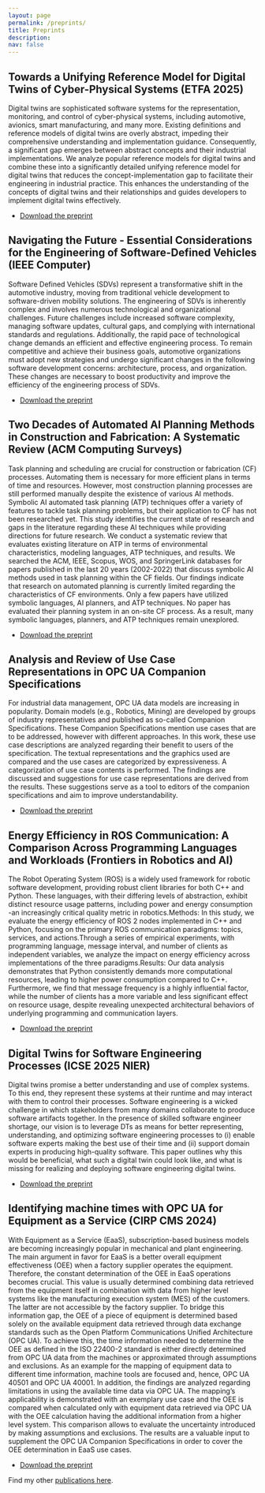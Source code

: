 ```yaml
---
layout: page
permalink: /preprints/
title: Preprints
description: 
nav: false
---
```



## Towards a Unifying Reference Model for Digital Twins of Cyber-Physical Systems (ETFA 2025)

Digital twins are sophisticated software systems for the representation, monitoring, and control of cyber-physical systems, including automotive, avionics, smart manufacturing, and many more. Existing definitions and reference models of digital twins are overly abstract, impeding their comprehensive understanding and implementation guidance. Consequently, a significant gap emerges between abstract concepts and their industrial implementations. We analyze popular reference models for digital twins and combine these into a significantly detailed unifying reference model for digital twins that reduces the concept-implementation gap to facilitate their engineering in industrial practice. This enhances the understanding of the concepts of digital twins and their relationships and guides developers to implement digital twins effectively.

- [Download the preprint](https://raw.githubusercontent.com/awortmann/awortmann.github.io/master/downloads/preprints/Towards_a_Unifying_Reference_Model_for_Digital_Twins_of_Cyber-Physical_Systems.pdf)



## Navigating the Future - Essential Considerations for the Engineering of Software-Defined Vehicles (IEEE Computer)

Software Defined Vehicles (SDVs) represent a transformative shift in the automotive industry, moving from traditional vehicle development to software-driven mobility solutions. The engineering of SDVs is inherently complex and involves numerous technological and organizational challenges. Future challenges include increased software complexity, managing software updates, cultural gaps, and complying with international standards and regulations. Additionally, the rapid pace of  technological change demands an efficient and effective engineering process. To remain competitive and achieve their business goals, automotive organizations must adopt new strategies and undergo significant changes in the following software development concerns: architecture, process, and organization. These changes are necessary to boost productivity and improve the efficiency of the engineering process of SDVs.

- [Download the preprint](https://raw.githubusercontent.com/awortmann/awortmann.github.io/master/downloads/preprints/Navigating_the_Future_-_Essential_Considerations_for_the_Engineering_of_Software-Defined_Vehicles.pdf)



## Two Decades of Automated AI Planning Methods in Construction and Fabrication: A Systematic Review (ACM Computing Surveys)

Task planning and scheduling are crucial for construction or fabrication (CF) processes. Automating them is necessary for more efficient plans in terms of time and resources. However, most construction planning processes are still performed manually despite the existence of various AI methods. Symbolic AI automated task planning (ATP) techniques offer a variety of features to tackle task planning problems, but their application to CF has not been researched yet. This study identifies the current state of research and gaps in the literature regarding these AI techniques while providing directions for future research. We conduct a systematic review that evaluates existing literature on ATP in terms of environmental characteristics, modeling languages, ATP techniques, and results. We searched the ACM, IEEE, Scopus, WOS, and SpringerLink databases for papers published in the last 20 years (2002-2022) that discuss symbolic AI methods used in task planning within the CF fields. Our findings indicate that research on automated planning is currently limited regarding the characteristics of CF environments. Only a few papers have utilized symbolic languages, AI planners, and ATP techniques. No paper has evaluated their planning system in an on-site CF process. As a result, many symbolic languages, planners, and ATP techniques remain unexplored.
- [Download the preprint](https://raw.githubusercontent.com/awortmann/awortmann.github.io/master/downloads/preprints/Two_Decades_of_Automated_AI_Planning_Methods_in_Construction_and_Fabrication_-_A_Systematic_Review.pdf)

## Analysis and Review of Use Case Representations in OPC UA Companion Specifications

For industrial data management, OPC UA data models are increasing in popularity. Domain models (e.g., Robotics, Mining) are developed by
groups of industry representatives and published as so-called Companion Specifications. These Companion Specifications mention use cases that
are to be addressed, however with different approaches. In this work, these use case descriptions are analyzed regarding their benefit to users of
the specification. The textual representations and the graphics used are compared and the use cases are categorized by expressiveness. A
categorization of use case contents is performed. The findings are discussed and suggestions for use case representations are derived from the
results. These suggestions serve as a tool to editors of the companion specifications and aim to improve understandability.
- [Download the preprint](https://raw.githubusercontent.com/awortmann/awortmann.github.io/master/downloads/preprints/Analysis_and_Review_of_Use_Case_Representations_in_OPC_UA_Companion_Specifications.pdf)

## Energy Efficiency in ROS Communication: A Comparison Across Programming Languages and Workloads (Frontiers in Robotics and AI)

The Robot Operating System (ROS) is a widely used framework for robotic software development, providing robust client libraries for both C++ and Python. These languages, with their differing levels of abstraction, exhibit distinct resource usage patterns, including power and energy consumption -an increasingly critical quality metric in robotics.Methods: In this study, we evaluate the energy efficiency of ROS 2 nodes implemented in C++ and Python, focusing on the primary ROS communication paradigms: topics, services, and actions.Through a series of empirical experiments, with programming language, message interval, and number of clients as independent variables, we analyze the impact on energy efficiency across implementations of the three paradigms.Results: Our data analysis demonstrates that Python consistently demands more computational resources, leading to higher power consumption compared to C++. Furthermore, we find that message frequency is a highly influential factor, while the number of clients has a more variable and less significant effect on resource usage, despite revealing unexpected architectural behaviors of underlying programming and communication layers.
- [Download the preprint](https://raw.githubusercontent.com/awortmann/awortmann.github.io/master/downloads/preprints/Energy_Efficiency_in_ROS_Communication_-_A_Comparison_Across_Programming_Languages_and_Workloads.pdf)

## Digital Twins for Software Engineering Processes (ICSE 2025 NIER)

Digital twins promise a better understanding and use of complex systems. To this end, they represent these systems at their runtime and may interact with them to control their processes. Software engineering is a wicked challenge in which stakeholders from many domains collaborate to produce software artifacts together. In the presence of skilled software engineer shortage, our vision is to leverage DTs as means for better representing, understanding, and optimizing software engineering processes to (i) enable software experts making the best use of their time and (ii) support domain experts in producing high-quality software. This paper outlines why this would be beneficial, what such a digital twin could look like, and what is missing for realizing and deploying software engineering digital twins.
- [Download the preprint](https://github.com/awortmann/awortmann.github.io/raw/master/downloads/preprints/Digital_Twins_for_Software_Engineering_Processes.pdf)

## Identifying machine times with OPC UA for Equipment as a Service (CIRP CMS 2024)

With Equipment as a Service (EaaS), subscription-based business models are becoming increasingly popular in mechanical and plant engineering. The main argument in favor for EaaS is a better overall equipment effectiveness (OEE) when a factory supplier operates the equipment. Therefore, the constant determination of the OEE in EaaS operations becomes crucial. This value is usually determined combining data retrieved from the equipment itself in combination with data from higher level systems like the manufacturing execution system (MES) of the customers. The latter are not accessible by the factory supplier. To bridge this information gap, the OEE of a piece of equipment is determined based solely on the available equipment data retrieved through data exchange standards such as the Open Platform Communications Unified Architecture (OPC UA). To achieve this, the time information needed to determine the OEE as defined in the ISO 22400-2 standard is either directly determined from OPC UA data from the machines or approximated through assumptions and exclusions. As an example for the mapping of equipment data to different time information, machine tools are focused and, hence, OPC UA 40501 and OPC UA 40001. In addition, the findings are analyzed regarding limitations in using the available time data via OPC UA. The mapping’s applicability is demonstrated with an exemplary use case and the OEE is compared when calculated only with equipment data retrieved via OPC UA with the OEE calculation having the additional information from a higher level system. This comparison allows to evaluate the uncertainty introduced by making assumptions and exclusions. The results are a valuable input to supplement the OPC UA Companion Specifications in order to cover the OEE determination in EaaS use cases. 

- [Download the preprint](https://github.com/awortmann/awortmann.github.io/raw/master/downloads/preprints/Identifying_machine_times_with_OPC_UA_for_Equipment_as_a_Service.pdf)


Find my other [publications here](https://awortmann.github.io/publications/).